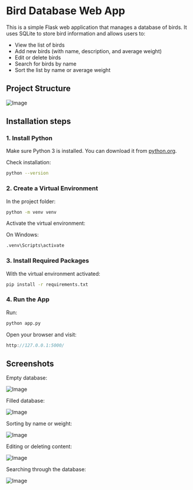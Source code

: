 # Bird Database Web App

This is a simple Flask web application that manages a database of birds. It uses SQLite to store bird information and allows users to:

- View the list of birds
- Add new birds (with name, description, and average weight)
- Edit or delete birds
- Search for birds by name
- Sort the list by name or average weight

## Project Structure
![Image](https://github.com/user-attachments/assets/1cbd54da-a18c-4ce4-8cb7-a6b11cfeb1b0)

## Installation steps

### 1. Install Python

Make sure Python 3 is installed. You can download it from [python.org](https://www.python.org/downloads/).

Check installation:

```bash
python --version
```

### 2. Create a Virtual Environment
In the project folder:

```bash
python -m venv venv
```

Activate the virtual environment:

On Windows:

```bash
.venv\Scripts\activate
```

### 3. Install Required Packages
With the virtual environment activated:

```bash
pip install -r requirements.txt
```

### 4. Run the App
Run:

```bash
python app.py
```

Open your browser and visit:

```cpp
http://127.0.0.1:5000/
```

## Screenshots

Empty database:

![Image](https://github.com/user-attachments/assets/fbe6e924-a345-49c0-8323-4aafa438d34a)

Filled database:

![Image](https://github.com/user-attachments/assets/3b785c5a-4345-47a4-bf36-2ad178e5cd82)

Sorting by name or weight:

![Image](https://github.com/user-attachments/assets/346b4954-2fbe-4734-9048-b11addc414b7)

Editing or deleting content:

![Image](https://github.com/user-attachments/assets/f35efb14-63c0-4bce-b3cf-f0719259124b)

Searching through the database:

![Image](https://github.com/user-attachments/assets/1494cbea-aa4e-47be-bd7f-ec2cc16c5f39)
